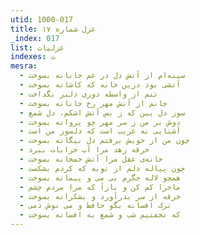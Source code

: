 ```yaml
---
utid: 1000-017
title: غزل شماره ۱۷
_index: 017
list: غزلیات
indexes: ت
mesra:
  - سینه‌ام از آتش دل در غم جانانه بسوخت
  - آتشی بود درین خانه که کاشانه بسوخت
  - تنم از واسطه دوری دلبر بگداخت
  - جانم از آتش مهر رخ جانانه بسوخت
  - سوز دل بین که ز بس آتش اشکم، دل شمع
  - دوش بر من ز سر مهر چو پروانه بسوخت
  - آشنایی نه غریب است که دلسوز من است
  - چون من از خویش برفتم دل بیگانه بسوخت
  - خرقه زهد مرا آب خرابات ببرد
  - خانه‌ی عقل مرا آتش خمخانه بسوخت
  - چون پیاله دلم از توبه که کردم بشکست
  - همچو لاله جگرم بی می و پیمانه بسوخت
  - ماجرا کم کن و بازآ که مرا مردم چشم
  - خرقه از سر بدرآورد و بشکرانه بسوخت
  - ترک افسانه بگو حافظ و می نوش دمی
  - که نخفتیم شب و شمع به افسانه بسوخت
---
```

